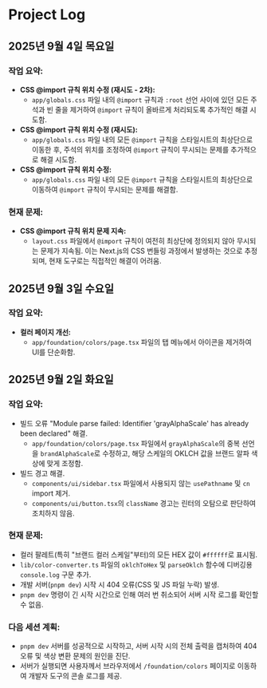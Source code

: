 # Project Log

## 2025년 9월 4일 목요일

### 작업 요약:
- **CSS @import 규칙 위치 수정 (재시도 - 2차):**
  - `app/globals.css` 파일 내의 `@import` 규칙과 `:root` 선언 사이에 있던 모든 주석과 빈 줄을 제거하여 `@import` 규칙이 올바르게 처리되도록 추가적인 해결 시도함.
- **CSS @import 규칙 위치 수정 (재시도):**
  - `app/globals.css` 파일 내의 모든 `@import` 규칙을 스타일시트의 최상단으로 이동한 후, 주석의 위치를 조정하여 `@import` 규칙이 무시되는 문제를 추가적으로 해결 시도함.
- **CSS @import 규칙 위치 수정:**
  - `app/globals.css` 파일 내의 모든 `@import` 규칙을 스타일시트의 최상단으로 이동하여 `@import` 규칙이 무시되는 문제를 해결함.

### 현재 문제:
- **CSS @import 규칙 위치 문제 지속:**
  - `layout.css` 파일에서 `@import` 규칙이 여전히 최상단에 정의되지 않아 무시되는 문제가 지속됨. 이는 Next.js의 CSS 번들링 과정에서 발생하는 것으로 추정되며, 현재 도구로는 직접적인 해결이 어려움.

## 2025년 9월 3일 수요일

### 작업 요약:
- **컬러 페이지 개선:**
  - `app/foundation/colors/page.tsx` 파일의 탭 메뉴에서 아이콘을 제거하여 UI를 단순화함.

## 2025년 9월 2일 화요일

### 작업 요약:
- 빌드 오류 "Module parse failed: Identifier 'grayAlphaScale' has already been declared" 해결.
  - `app/foundation/colors/page.tsx` 파일에서 `grayAlphaScale`의 중복 선언을 `brandAlphaScale`로 수정하고, 해당 스케일의 OKLCH 값을 브랜드 알파 색상에 맞게 조정함.
- 빌드 경고 해결.
  - `components/ui/sidebar.tsx` 파일에서 사용되지 않는 `usePathname` 및 `cn` import 제거.
  - `components/ui/button.tsx`의 `className` 경고는 린터의 오탐으로 판단하여 조치하지 않음.

### 현재 문제:
- 컬러 팔레트(특히 "브랜드 컬러 스케일"부터)의 모든 HEX 값이 `#ffffff`로 표시됨.
- `lib/color-converter.ts` 파일의 `oklchToHex` 및 `parseOklch` 함수에 디버깅용 `console.log` 구문 추가.
- 개발 서버(`pnpm dev`) 시작 시 404 오류(CSS 및 JS 파일 누락) 발생.
- `pnpm dev` 명령이 긴 시작 시간으로 인해 여러 번 취소되어 서버 시작 로그를 확인할 수 없음.

### 다음 세션 계획:
- `pnpm dev` 서버를 성공적으로 시작하고, 서버 시작 시의 전체 출력을 캡처하여 404 오류 및 색상 변환 문제의 원인을 진단.
- 서버가 실행되면 사용자께서 브라우저에서 `/foundation/colors` 페이지로 이동하여 개발자 도구의 콘솔 로그를 제공.